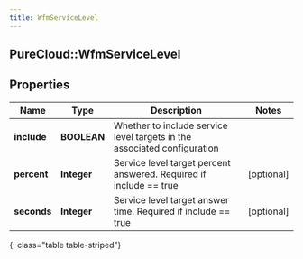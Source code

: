```yaml
---
title: WfmServiceLevel
---
```

## PureCloud::WfmServiceLevel

## Properties

|Name | Type | Description | Notes|
|------------ | ------------- | ------------- | -------------|
| **include** | **BOOLEAN** | Whether to include service level targets in the associated configuration | |
| **percent** | **Integer** | Service level target percent answered. Required if include == true | [optional] |
| **seconds** | **Integer** | Service level target answer time. Required if include == true | [optional] |
{: class="table table-striped"}


